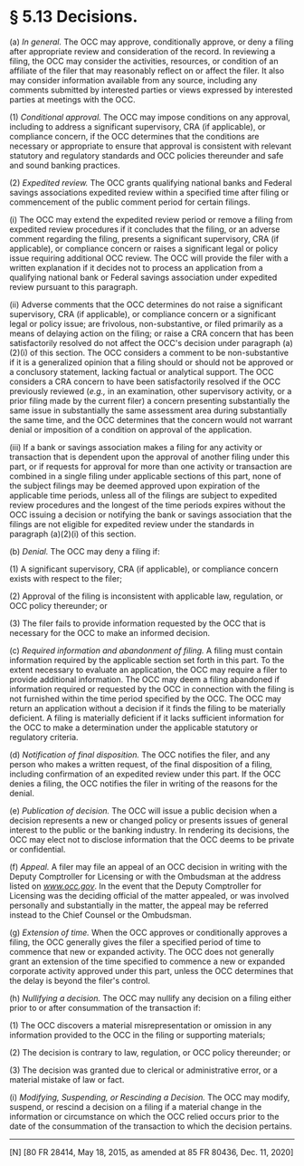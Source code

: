 # § 5.13   Decisions.

(a) *In general.* The OCC may approve, conditionally approve, or deny a filing after appropriate review and consideration of the record. In reviewing a filing, the OCC may consider the activities, resources, or condition of an affiliate of the filer that may reasonably reflect on or affect the filer. It also may consider information available from any source, including any comments submitted by interested parties or views expressed by interested parties at meetings with the OCC.


(1) *Conditional approval.* The OCC may impose conditions on any approval, including to address a significant supervisory, CRA (if applicable), or compliance concern, if the OCC determines that the conditions are necessary or appropriate to ensure that approval is consistent with relevant statutory and regulatory standards and OCC policies thereunder and safe and sound banking practices.


(2) *Expedited review.* The OCC grants qualifying national banks and Federal savings associations expedited review within a specified time after filing or commencement of the public comment period for certain filings.


(i) The OCC may extend the expedited review period or remove a filing from expedited review procedures if it concludes that the filing, or an adverse comment regarding the filing, presents a significant supervisory, CRA (if applicable), or compliance concern or raises a significant legal or policy issue requiring additional OCC review. The OCC will provide the filer with a written explanation if it decides not to process an application from a qualifying national bank or Federal savings association under expedited review pursuant to this paragraph.


(ii) Adverse comments that the OCC determines do not raise a significant supervisory, CRA (if applicable), or compliance concern or a significant legal or policy issue; are frivolous, non-substantive, or filed primarily as a means of delaying action on the filing; or raise a CRA concern that has been satisfactorily resolved do not affect the OCC's decision under paragraph (a)(2)(i) of this section. The OCC considers a comment to be non-substantive if it is a generalized opinion that a filing should or should not be approved or a conclusory statement, lacking factual or analytical support. The OCC considers a CRA concern to have been satisfactorily resolved if the OCC previously reviewed (*e.g.,* in an examination, other supervisory activity, or a prior filing made by the current filer) a concern presenting substantially the same issue in substantially the same assessment area during substantially the same time, and the OCC determines that the concern would not warrant denial or imposition of a condition on approval of the application.


(iii) If a bank or savings association makes a filing for any activity or transaction that is dependent upon the approval of another filing under this part, or if requests for approval for more than one activity or transaction are combined in a single filing under applicable sections of this part, none of the subject filings may be deemed approved upon expiration of the applicable time periods, unless all of the filings are subject to expedited review procedures and the longest of the time periods expires without the OCC issuing a decision or notifying the bank or savings association that the filings are not eligible for expedited review under the standards in paragraph (a)(2)(i) of this section.


(b) *Denial.* The OCC may deny a filing if:


(1) A significant supervisory, CRA (if applicable), or compliance concern exists with respect to the filer;


(2) Approval of the filing is inconsistent with applicable law, regulation, or OCC policy thereunder; or


(3) The filer fails to provide information requested by the OCC that is necessary for the OCC to make an informed decision.


(c) *Required information and abandonment of filing.* A filing must contain information required by the applicable section set forth in this part. To the extent necessary to evaluate an application, the OCC may require a filer to provide additional information. The OCC may deem a filing abandoned if information required or requested by the OCC in connection with the filing is not furnished within the time period specified by the OCC. The OCC may return an application without a decision if it finds the filing to be materially deficient. A filing is materially deficient if it lacks sufficient information for the OCC to make a determination under the applicable statutory or regulatory criteria.


(d) *Notification of final disposition.* The OCC notifies the filer, and any person who makes a written request, of the final disposition of a filing, including confirmation of an expedited review under this part. If the OCC denies a filing, the OCC notifies the filer in writing of the reasons for the denial.


(e) *Publication of decision.* The OCC will issue a public decision when a decision represents a new or changed policy or presents issues of general interest to the public or the banking industry. In rendering its decisions, the OCC may elect not to disclose information that the OCC deems to be private or confidential.


(f) *Appeal.* A filer may file an appeal of an OCC decision in writing with the Deputy Comptroller for Licensing or with the Ombudsman at the address listed on *www.occ.gov*. In the event that the Deputy Comptroller for Licensing was the deciding official of the matter appealed, or was involved personally and substantially in the matter, the appeal may be referred instead to the Chief Counsel or the Ombudsman.


(g) *Extension of time.* When the OCC approves or conditionally approves a filing, the OCC generally gives the filer a specified period of time to commence that new or expanded activity. The OCC does not generally grant an extension of the time specified to commence a new or expanded corporate activity approved under this part, unless the OCC determines that the delay is beyond the filer's control.


(h) *Nullifying a decision.* The OCC may nullify any decision on a filing either prior to or after consummation of the transaction if:


(1) The OCC discovers a material misrepresentation or omission in any information provided to the OCC in the filing or supporting materials;


(2) The decision is contrary to law, regulation, or OCC policy thereunder; or


(3) The decision was granted due to clerical or administrative error, or a material mistake of law or fact.


(i) *Modifying, Suspending, or Rescinding a Decision.* The OCC may modify, suspend, or rescind a decision on a filing if a material change in the information or circumstance on which the OCC relied occurs prior to the date of the consummation of the transaction to which the decision pertains.



---

[N] [80 FR 28414, May 18, 2015, as amended at 85 FR 80436, Dec. 11, 2020]




